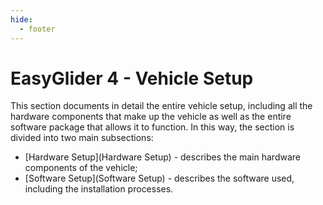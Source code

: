 ```yaml
---
hide:
  - footer
---
```


# EasyGlider 4 - Vehicle Setup

This section documents in detail the entire vehicle setup, including all the hardware components that make up the vehicle as well as the entire software package that allows it to function. In this way, the section is divided into two main subsections:

- [Hardware Setup](Hardware Setup) - describes the main hardware components of the vehicle;
- [Software Setup](Software Setup) - describes the software used, including the installation processes.
